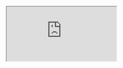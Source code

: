 <div style="text-align: center"> <iframe src="https://docs.google.com/spreadsheets/d/1h_2pHMBuIdFInEyp0-gyB3FT5ts5SWf-Xw89x5vXMPo/pubhtml"> </iframe> </div>
